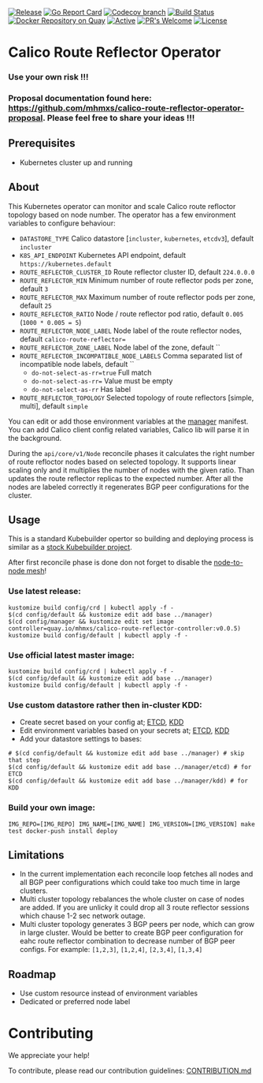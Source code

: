[![Release](https://img.shields.io/github/release/mhmxs/calico-route-reflector-operator.svg)](https://github.com/mhmxs/calico-route-reflector-operator/releases/latest)
[![Go Report Card](https://goreportcard.com/badge/github.com/mhmxs/calico-route-reflector-operator)](https://goreportcard.com/report/mhmxs/calico-route-reflector-operator)
[![Codecov branch](https://img.shields.io/codecov/c/github/mhmxs/calico-route-reflector-operator/master.svg)](https://codecov.io/gh/mhmxs/calico-route-reflector-operator)
[![Build Status](https://travis-ci.org/mhmxs/calico-route-reflector-operator.svg?branch=master)](https://travis-ci.org/mhmxs/calico-route-reflector-operator)
[![Docker Repository on Quay](https://quay.io/repository/mhmxs/calico-route-reflector-controller/status "Docker Repository on Quay")](https://quay.io/repository/mhmxs/calico-route-reflector-controller)
[![Active](http://img.shields.io/badge/Status-Active-green.svg)](https://github.com/mhmxs/calico-route-reflector-operator)
[![PR's Welcome](https://img.shields.io/badge/PRs-welcome-brightgreen.svg?style=flat)](https://github.com/mhmxs/calico-route-reflector-operator/pulls)
[![License](https://img.shields.io/badge/License-Apache%202.0-blue.svg)](https://opensource.org/licenses/Apache-2.0)



# Calico Route Reflector Operator

### Use your own risk !!!

### Proposal documentation found here: https://github.com/mhmxs/calico-route-reflector-operator-proposal. Please feel free to share your ideas !!!

## Prerequisites

 * Kubernetes cluster up and running

## About

This Kubernetes operator can monitor and scale Calico route refloctor topology based on node number. The operator has a few environment variables to configure behaviour:

 * `DATASTORE_TYPE` Calico datastore [`incluster`, `kubernetes`, `etcdv3`], default `incluster`
 * `K8S_API_ENDPOINT` Kubernetes API endpoint, default `https://kubernetes.default`
 * `ROUTE_REFLECTOR_CLUSTER_ID` Route reflector cluster ID, default `224.0.0.0`
 * `ROUTE_REFLECTOR_MIN` Minimum number of route reflector pods per zone, default `3`
 * `ROUTE_REFLECTOR_MAX` Maximum number of route reflector pods per zone, default `25`
 * `ROUTE_REFLECTOR_RATIO` Node / route reflector pod ratio, default `0.005` (`1000 * 0.005 = 5`)
 * `ROUTE_REFLECTOR_NODE_LABEL` Node label of the route reflector nodes, default `calico-route-reflector=`
 * `ROUTE_REFLECTOR_ZONE_LABEL` Node label of the zone, default ``
 * `ROUTE_REFLECTOR_INCOMPATIBLE_NODE_LABELS` Comma separated list of incompatible node labels, default ``
   * `do-not-select-as-rr=true` Full match
   * `do-not-select-as-rr=` Value must be empty
   * `do-not-select-as-rr` Has label
 * `ROUTE_REFLECTOR_TOPOLOGY` Selected topology of route reflectors [simple, multi], default `simple`

You can edit or add those environment variables at the [manager](config/manager/bases/manager.yaml) manifest. You can add Calico client config related variables, Calico lib will parse it in the background.

During the `api/core/v1/Node` reconcile phases it calculates the right number of route refloctor nodes based on selected topology. It supports linear scaling only and it multiplies the number of nodes with the given ratio. Than updates the route reflector replicas to the expected number. After all the nodes are labeled correctly it regenerates BGP peer configurations for the cluster.

## Usage

This is a standard Kubebuilder opertor so building and deploying process is similar as a [stock Kubebuilder project](https://book.kubebuilder.io/cronjob-tutorial/running.html).

After first reconcile phase is done don not forget to disable the [node-to-node mesh](https://docs.projectcalico.org/getting-started/kubernetes/hardway/configure-bgp-peering)!

### Use latest release:

```
kustomize build config/crd | kubectl apply -f -
$(cd config/default && kustomize edit add base ../manager)
$(cd config/manager && kustomize edit set image controller=quay.io/mhmxs/calico-route-reflector-controller:v0.0.5)
kustomize build config/default | kubectl apply -f -
```

### Use official latest master image:

```
kustomize build config/crd | kubectl apply -f -
$(cd config/default && kustomize edit add base ../manager)
kustomize build config/default | kubectl apply -f -
```

### Use custom datastore rather then in-cluster KDD:

* Create secret based on your config at; [ETCD](config/manager/etcd/secret.yaml), [KDD](config/manager/kdd/secret.yaml)
* Edit environment variables based on your secrets at; [ETCD](config/manager/etcd/envs.yaml), [KDD](config/manager/kdd/envs.yaml)
* Add your datastore settings to bases:

```
# $(cd config/default && kustomize edit add base ../manager) # skip that step
$(cd config/default && kustomize edit add base ../manager/etcd) # for ETCD
$(cd config/default && kustomize edit add base ../manager/kdd) # for KDD
```

### Build your own image:

`IMG_REPO=[IMG_REPO] IMG_NAME=[IMG_NAME] IMG_VERSION=[IMG_VERSION] make test docker-push install deploy`

## Limitations

 * In the current implementation each reconcile loop fetches all nodes and all BGP peer configurations which could take too much time in large clusters.
 * Multi cluster topology rebalances the whole cluster on case of nodes are added. If you are unlicky it could drop all 3 route reflector sessions which chause 1-2 sec network outage.
 * Multi cluster topology generates 3 BGP peers per node, which can grow in large cluster. Would be better to create BGP peer configuration for eahc route reflector combination to decrease number of BGP peer configs. For example: `[1,2,3]`, `[1,2,4]`, `[2,3,4]`, `[1,3,4]`

## Roadmap

 * Use custom resource instead of environment variables
 * Dedicated or preferred node label

# Contributing

We appreciate your help!

To contribute, please read our contribution guidelines: [CONTRIBUTION.md](CONTRIBUTION.md)
